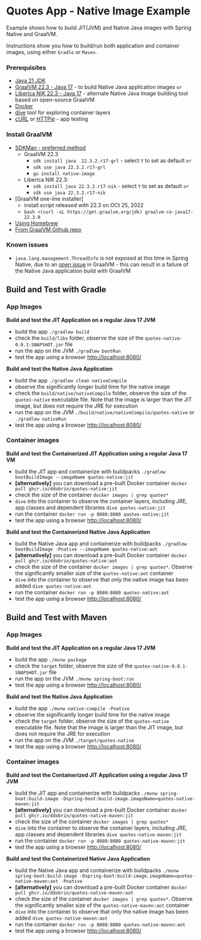 # Quotes App - Native Image Example
Example shows how to build JIT(JVM) and Native Java images with Spring Native and GraalVM.

Instructions show you how to build/run both application and container images, using either `Gradle` or `Maven`.

### Prerequisites
* [Java 21 JDK](https://adoptium.net/)
* [GraalVM 22.3 - Java 17](https://www.graalvm.org/22.3/docs/getting-started/) - to build Native Java application images `or`
* [Liberica NIK 22.3 - Java 17](https://bell-sw.com/pages/downloads/native-image-kit/#) - alternate Native Java Image building tool based on open-source GraalVM 
* [Docker](https://www.docker.com/products/docker-desktop) 
* [dive](https://github.com/wagoodman/dive) tool for exploring container layers 
* [cURL](https://curl.se/docs/manpage.html) or [HTTPie](https://httpie.io/) - app testing

### Install GraalVM 
* [SDKMan - preferred method](https://sdkman.io/)
    * GraalVM 22.3 
        * `sdk install java  22.3.2.r17-grl` - select `Y` to set as default `or`
        * `sdk use java 22.3.2.r17-grl`
        * `gu install native-image`
    * Liberica NIK 22.3: 
        * `sdk install java 22.3.2.r17-nik`  - select `Y` to set as default `or`
        * `sdk use java 22.3.2.r17-nik`
* [GraalVM one-line installer]
    * install script released with 22.3 on OCt 25, 2022
    * `bash <(curl -sL https://get.graalvm.org/jdk) graalvm-ce-java17-22.3.0`
* [Using Homebrew](https://github.com/graalvm/homebrew-tap)
* [From GraalVM Github repo](https://github.com/graalvm/graalvm-ce-builds/releases)

### Known issues
* `java.lang.management.ThreadInfo` is not exposed at this time in Spring Native, due to an [open issue](https://github.com/oracle/graal/issues/1039) in GraalVM - this can result in a failure of the Native Java application build with GraalVM

## **Build and Test with Gradle**
### App Images
**Build and test the JIT Application on a regular Java 17 JVM**
* build the app `./gradlew build`
* check the `build/libs` folder, observe the size of the `quotes-native-0.0.1-SNAPSHOT.jar` file
* run the app on the JVM `./gradlew bootRun`
* test the app using a browser [http://localhost:8080/](http://localhost:8080/)

**Build and test the Native Java Application**
* build the app `./gradlew clean nativeCompile`
* observe the significantly longer build time for the native image
* check the `build/native/nativeCompile` folder, observe the size of the `quotes-native` executable file. Note that the image is larger than the JIT image, but does not require the JRE for execution
* run the app on the JVM `./build/native/nativeCompile/quotes-native` or `./gradlew nativeRun`
* test the app using a browser [http://localhost:8080/](http://localhost:8080/)

### Container images
**Build and test the Containerized JIT Application using a regular Java 17 VM**
* build the JIT app and containerize with buildpacks `./gradlew bootBuildImage --imageName quotes-native:jit`
* **[alternatively]** you can download a pre-built Docker container `docker pull ghcr.io/ddobrin/quotes-native:jit`
* check the size of the container `docker images | grep quotes*`
* `dive` into the container to observe the container layers, including JRE, app classes and dependent libraries `dive quotes-native:jit`
* run the container `docker run -p 8080:8080 quotes-native:jit`
* test the app using a browser [http://localhost:8080/](http://localhost:8080/)

**Build and test the Containerized Native Java Application**
* build the Native Java app and containerize with buildpacks `./gradlew bootBuildImage -Pnative --imageName quotes-native:aot`
* **[alternatively]** you can download a pre-built Docker container `docker pull ghcr.io/ddobrin/quotes-native:aot`
* check the size of the container `docker images | grep quotes*`. Observe the significantly smaller size of the `quotes-native:aot` container
* `dive` into the container to observe that only the native image has been added `dive quotes-native:aot`
* run the container `docker run -p 8080:8080 quotes-native:aot`
* test the app using a browser [http://localhost:8080/](http://localhost:8080/)

## **Build and Test with Maven**

### App Images
**Build and test the JIT Application on a regular Java 17 JVM**
* build the app `./mvnw package`
* check the `target` folder, observe the size of the `quotes-native-0.0.1-SNAPSHOT.jar` file
* run the app on the JVM `./mvnw spring-boot:run`
* test the app using a browser [http://localhost:8080/](http://localhost:8080/)

**Build and test the Native Java Application**
* build the app `./mvnw native:compile -Pnative`
* observe the significantly longer build time for the native image
* check the `target` folder, observe the size of the `quotes-native` executable file. Note that the image is larger than the JIT image, but does not require the JRE for execution
* run the app on the JVM `./target/quotes-native`
* test the app using a browser [http://localhost:8080/](http://localhost:8080/)

### Container images
**Build and test the Containerized JIT Application using a regular Java 17 JVM**
* build the JIT app and containerize with buildpacks `./mvnw spring-boot:build-image -Dspring-boot:build-image.imageName=quotes-native-maven:jit`
* **[alternatively]** you can download a pre-built Docker container `docker pull ghcr.io/ddobrin/quotes-native-maven:jit`
* check the size of the container `docker images | grep quotes*`
* `dive` into the container to observe the container layers, including JRE, app classes and dependent libraries `dive quotes-native-maven:jit`
* run the container `docker run -p 8080:8080 quotes-native-maven:jit`
* test the app using a browser [http://localhost:8080/](http://localhost:8080/)

**Build and test the Containerized Native Java Application**
* build the Native Java app and containerize with buildpacks `./mvnw spring-boot:build-image -Dspring-boot:build-image.imageName=quotes-native-maven:aot -Pnative`
* **[alternatively]** you can download a pre-built Docker container `docker pull ghcr.io/ddobrin/quotes-native-maven:aot`
* check the size of the container `docker images | grep quotes*`. Observe the significantly smaller size of the `quotes-native-maven:aot` container
* `dive` into the container to observe that only the native image has been added `dive quotes-native-maven:aot`
* run the container `docker run -p 8080:8080 quotes-native-maven:aot`
* test the app using a browser [http://localhost:8080/](http://localhost:8080/)
